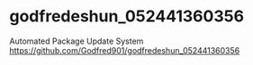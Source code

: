 # godfredeshun_052441360356
Automated Package Update System
https://github.com/Godfred901/godfredeshun_052441360356